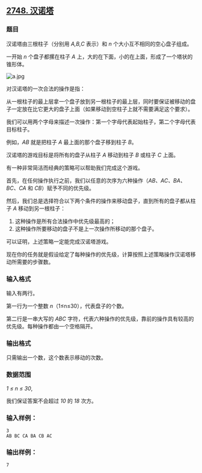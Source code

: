 ## [2748. 汉诺塔](https://www.acwing.com/problem/content/2750/)

### 题目

汉诺塔由三根柱子（分别用 *A,B,C* 表示）和 *n* 个大小互不相同的空心盘子组成。

一开始 *n* 个盘子都摞在柱子 *A* 上，大的在下面，小的在上面，形成了一个塔状的锥形体。

 ![a.jpg](https://cdn.acwing.com/media/article/image/2020/11/04/19_98dcec3e1e-a.jpg)

对汉诺塔的一次合法的操作是指：

从一根柱子的最上层拿一个盘子放到另一根柱子的最上层，同时要保证被移动的盘子一定放在比它更大的盘子上面（如果移动到空柱子上就不需要满足这个要求）。

我们可以用两个字母来描述一次操作：第一个字母代表起始柱子，第二个字母代表目标柱子。

例如，*AB* 就是把柱子 *A* 最上面的那个盘子移到柱子 *B*。

汉诺塔的游戏目标是将所有的盘子从柱子 *A* 移动到柱子 *B* 或柱子 *C* 上面。

有一种非常简洁而经典的策略可以帮助我们完成这个游戏。

首先，在任何操作执行之前，我们以任意的次序为六种操作（*AB、AC、BA、BC、CA* 和 *CB*）赋予不同的优先级。

然后，我们总是选择符合以下两个条件的操作来移动盘子，直到所有的盘子都从柱子 *A* 移动到另一根柱子：

1. 这种操作是所有合法操作中优先级最高的；
2. 这种操作所要移动的盘子不是上一次操作所移动的那个盘子。

可以证明，上述策略一定能完成汉诺塔游戏。

现在你的任务就是假设给定了每种操作的优先级，计算按照上述策略操作汉诺塔移动所需要的步骤数。

### 输入格式

输入有两行。

第一行为一个整数 *n*（1≤n≤30），代表盘子的个数。

第二行是一串大写的 *ABC* 字符，代表六种操作的优先级，靠前的操作具有较高的优先级。每种操作都由一个空格隔开。

### 输出格式

只需输出一个数，这个数表示移动的次数。

### 数据范围

*1 ≤ n ≤ 30*,

我们保证答案不会超过 *10* 的 *18* 次方。

### 输入样例：

```
3
AB BC CA BA CB AC
```

### 输出样例：

```
7
```
